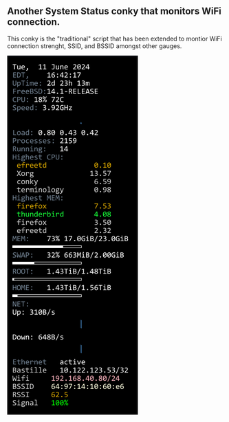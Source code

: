 ## Another System Status conky that monitors WiFi connection.

This conky is the "traditional" script that has been extended to montior WiFi connection strenght, SSID, and BSSID amongst other gauges. 

![](wpa_screen.png) 